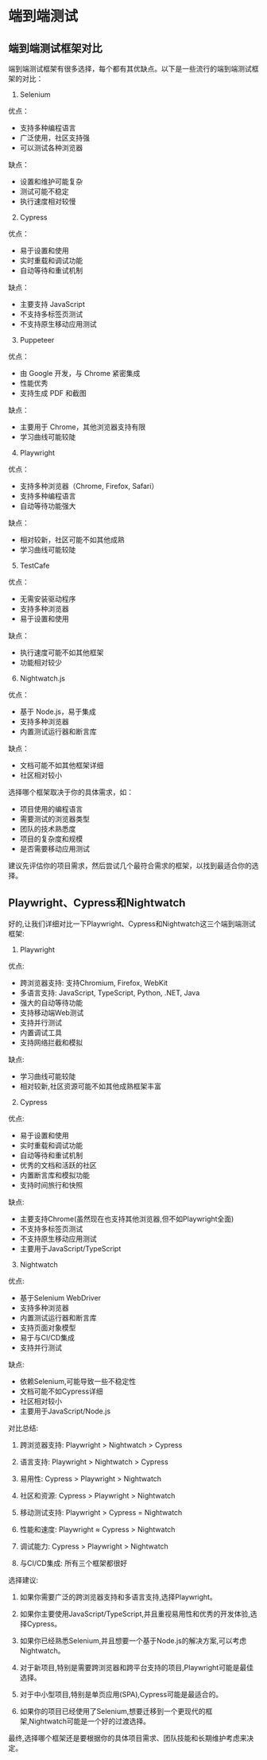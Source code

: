 # 端到端测试

## 端到端测试框架对比
端到端测试框架有很多选择，每个都有其优缺点。以下是一些流行的端到端测试框架的对比：

1. Selenium

优点：
- 支持多种编程语言
- 广泛使用，社区支持强
- 可以测试各种浏览器

缺点：
- 设置和维护可能复杂
- 测试可能不稳定
- 执行速度相对较慢

2. Cypress

优点：
- 易于设置和使用
- 实时重载和调试功能
- 自动等待和重试机制

缺点：
- 主要支持 JavaScript
- 不支持多标签页测试
- 不支持原生移动应用测试

3. Puppeteer

优点：
- 由 Google 开发，与 Chrome 紧密集成
- 性能优秀
- 支持生成 PDF 和截图

缺点：
- 主要用于 Chrome，其他浏览器支持有限
- 学习曲线可能较陡

4. Playwright

优点：
- 支持多种浏览器（Chrome, Firefox, Safari）
- 支持多种编程语言
- 自动等待功能强大

缺点：
- 相对较新，社区可能不如其他成熟
- 学习曲线可能较陡

5. TestCafe

优点：
- 无需安装驱动程序
- 支持多种浏览器
- 易于设置和使用

缺点：
- 执行速度可能不如其他框架
- 功能相对较少

6. Nightwatch.js

优点：
- 基于 Node.js，易于集成
- 支持多种浏览器
- 内置测试运行器和断言库

缺点：
- 文档可能不如其他框架详细
- 社区相对较小

选择哪个框架取决于你的具体需求，如：
- 项目使用的编程语言
- 需要测试的浏览器类型
- 团队的技术熟悉度
- 项目的复杂度和规模
- 是否需要移动应用测试

建议先评估你的项目需求，然后尝试几个最符合需求的框架，以找到最适合你的选择。

## Playwright、Cypress和Nightwatch
好的,让我们详细对比一下Playwright、Cypress和Nightwatch这三个端到端测试框架:

1. Playwright

优点:
- 跨浏览器支持: 支持Chromium, Firefox, WebKit
- 多语言支持: JavaScript, TypeScript, Python, .NET, Java
- 强大的自动等待功能
- 支持移动端Web测试
- 支持并行测试
- 内置调试工具
- 支持网络拦截和模拟

缺点:
- 学习曲线可能较陡
- 相对较新,社区资源可能不如其他成熟框架丰富

2. Cypress

优点:
- 易于设置和使用
- 实时重载和调试功能
- 自动等待和重试机制
- 优秀的文档和活跃的社区
- 内置断言库和模拟功能
- 支持时间旅行和快照

缺点:
- 主要支持Chrome(虽然现在也支持其他浏览器,但不如Playwright全面)
- 不支持多标签页测试
- 不支持原生移动应用测试
- 主要用于JavaScript/TypeScript

3. Nightwatch

优点:
- 基于Selenium WebDriver
- 支持多种浏览器
- 内置测试运行器和断言库
- 支持页面对象模型
- 易于与CI/CD集成
- 支持并行测试

缺点:
- 依赖Selenium,可能导致一些不稳定性
- 文档可能不如Cypress详细
- 社区相对较小
- 主要用于JavaScript/Node.js

对比总结:

1. 跨浏览器支持:
   Playwright > Nightwatch > Cypress

2. 语言支持:
   Playwright > Nightwatch > Cypress

3. 易用性:
   Cypress > Playwright > Nightwatch

4. 社区和资源:
   Cypress > Playwright > Nightwatch

5. 移动测试支持:
   Playwright > Cypress = Nightwatch

6. 性能和速度:
   Playwright ≈ Cypress > Nightwatch

7. 调试能力:
   Cypress > Playwright > Nightwatch

8. 与CI/CD集成:
   所有三个框架都很好

选择建议:

1. 如果你需要广泛的跨浏览器支持和多语言支持,选择Playwright。

2. 如果你主要使用JavaScript/TypeScript,并且重视易用性和优秀的开发体验,选择Cypress。

3. 如果你已经熟悉Selenium,并且想要一个基于Node.js的解决方案,可以考虑Nightwatch。

4. 对于新项目,特别是需要跨浏览器和跨平台支持的项目,Playwright可能是最佳选择。

5. 对于中小型项目,特别是单页应用(SPA),Cypress可能是最适合的。

6. 如果你的项目已经使用了Selenium,想要迁移到一个更现代的框架,Nightwatch可能是一个好的过渡选择。

最终,选择哪个框架还是要根据你的具体项目需求、团队技能和长期维护考虑来决定。